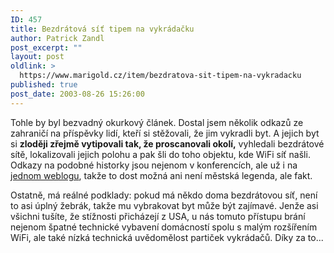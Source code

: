 ```yaml
---
ID: 457
title: Bezdrátová síť tipem na vykrádačku
author: Patrick Zandl
post_excerpt: ""
layout: post
oldlink: >
  https://www.marigold.cz/item/bezdratova-sit-tipem-na-vykradacku
published: true
post_date: 2003-08-26 15:26:00
---
```

<p>
Tohle by byl bezvadný okurkový článek. Dostal jsem několik odkazů ze zahraničí na příspěvky&#160;lidí, kteří si stěžovali, že jim vykradli byt. A jejich byt si <STRONG>zloději zřejmě vytipovali tak, že proscanovali okolí,</STRONG> vyhledali bezdrátové sítě, lokalizovali jejich polohu a pak šli do toho objektu, kde WiFi síť našli. Odkazy na podobné historky jsou nejenom v konferencích, ale už i na <A href="http://www.hyperorg.com/blogger/mtarchive/001912.html" target=_blank>jednom weblogu</A>, takže to dost možná ani není městská legenda, ale fakt. </p>

<p>
Ostatně, má reálné podklady: pokud má někdo doma bezdrátovou síť, není to asi úplný žebrák, takže mu vybrakovat byt může být zajímavé. Jenže asi všichni tušíte, že stížnosti přicházejí z USA, u nás tomuto přístupu brání nejenom špatné technické vybavení domácností spolu s malým rozšířením WiFi, ale také nízká technická uvědomělost partiček vykrádačů. Díky za to...</p>
